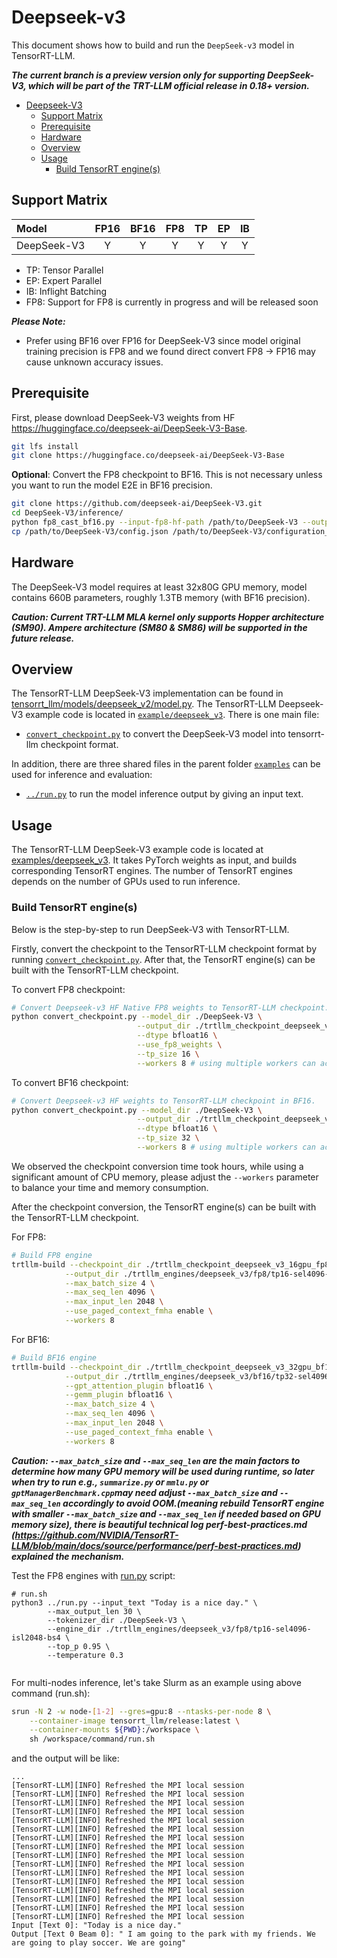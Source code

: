 # Deepseek-v3

This document shows how to build and run the `DeepSeek-v3` model in TensorRT-LLM.


***The current branch is a preview version only for supporting DeepSeek-V3, which will be part of the TRT-LLM official release in 0.18+ version.***


- [Deepseek-V3](#deepseek-v3)
    - [Support Matrix](#support-matrix)
    - [Prerequisite](#prerequisite)
    - [Hardware](#hardware)
    - [Overview](#overview)
    - [Usage](#usage)
        - [Build TensorRT engine(s)](#build-tensorrt-engines)

## Support Matrix

| Model          | FP16  | BF16  |  FP8  | TP  | EP | IB |
| :------------- | :---: | :---: | :---: | :-----: | :-----: | :-----: |
| DeepSeek-V3    |   Y   |   Y   |   Y   |    Y    |    Y    |    Y    |


- TP: Tensor Parallel
- EP: Expert Parallel
- IB: Inflight Batching
- FP8: Support for FP8 is currently in progress and will be released soon

***Please Note:***
- Prefer using BF16 over FP16 for DeepSeek-V3 since model original training precision is FP8 and we found direct convert FP8 -> FP16 may cause unknown accuracy issues.


## Prerequisite

First, please download DeepSeek-V3 weights from HF https://huggingface.co/deepseek-ai/DeepSeek-V3-Base.

```bash
git lfs install
git clone https://huggingface.co/deepseek-ai/DeepSeek-V3-Base
```
**Optional**: Convert the FP8 checkpoint to BF16. This is not necessary unless you want to run the model E2E in BF16 precision.
```bash
git clone https://github.com/deepseek-ai/DeepSeek-V3.git
cd DeepSeek-V3/inference/
python fp8_cast_bf16.py --input-fp8-hf-path /path/to/DeepSeek-V3 --output-bf16-hf-path /path/to/deepseek-v3-bf16
cp /path/to/DeepSeek-V3/config.json /path/to/DeepSeek-V3/configuration_deepseek.py /path/to/deepseek-v3-bf16/
```

## Hardware

The DeepSeek-V3 model requires at least 32x80G GPU memory, model contains 660B parameters, roughly 1.3TB memory (with BF16 precision).

***Caution: Current TRT-LLM MLA kernel only supports Hopper architecture (SM90). Ampere architecture (SM80 & SM86) will be supported in the future release.***

## Overview

The TensorRT-LLM DeepSeek-V3 implementation can be found in [tensorrt_llm/models/deepseek_v2/model.py](../../tensorrt_llm/models/deepseek_v2/model.py). The TensorRT-LLM Deepseek-V3 example code is located in [`example/deepseek_v3`](./). There is one main file:

* [`convert_checkpoint.py`](./convert_checkpoint.py) to convert the DeepSeek-V3 model into tensorrt-llm checkpoint format.

In addition, there are three shared files in the parent folder [`examples`](../) can be used for inference and evaluation:

* [`../run.py`](../run.py) to run the model inference output by giving an input text.


## Usage

The TensorRT-LLM DeepSeek-V3 example code is located at [examples/deepseek_v3](./). It takes PyTorch weights as input, and builds corresponding TensorRT engines. The number of TensorRT engines depends on the number of GPUs used to run inference.

### Build TensorRT engine(s)

Below is the step-by-step to run DeepSeek-V3 with TensorRT-LLM.


Firstly, convert the checkpoint to the TensorRT-LLM checkpoint format by running [`convert_checkpoint.py`](./convert_checkpoint.py). After that, the TensorRT engine(s) can be built with the TensorRT-LLM checkpoint.

To convert FP8 checkpoint:
```bash
# Convert Deepseek-v3 HF Native FP8 weights to TensorRT-LLM checkpoint.
python convert_checkpoint.py --model_dir ./DeepSeek-V3 \
                            --output_dir ./trtllm_checkpoint_deepseek_v3_16gpu_fp8 \
                            --dtype bfloat16 \
                            --use_fp8_weights \
                            --tp_size 16 \
                            --workers 8 # using multiple workers can accelerate the conversion process
```

To convert BF16 checkpoint:
```bash
# Convert Deepseek-v3 HF weights to TensorRT-LLM checkpoint in BF16.
python convert_checkpoint.py --model_dir ./DeepSeek-V3 \
                            --output_dir ./trtllm_checkpoint_deepseek_v3_32gpu_bf16 \
                            --dtype bfloat16 \
                            --tp_size 32 \
                            --workers 8 # using multiple workers can accelerate the conversion process
```
We observed the checkpoint conversion time took hours, while using a significant amount of CPU memory, please adjust the `--workers` parameter to balance your time and memory consumption.


After the checkpoint conversion, the TensorRT engine(s) can be built with the TensorRT-LLM checkpoint.

For FP8:
```bash
# Build FP8 engine
trtllm-build --checkpoint_dir ./trtllm_checkpoint_deepseek_v3_16gpu_fp8 \
            --output_dir ./trtllm_engines/deepseek_v3/fp8/tp16-sel4096-isl2048-bs4 \
            --max_batch_size 4 \
            --max_seq_len 4096 \
            --max_input_len 2048 \
            --use_paged_context_fmha enable \
            --workers 8
```

For BF16:
```bash
# Build BF16 engine
trtllm-build --checkpoint_dir ./trtllm_checkpoint_deepseek_v3_32gpu_bf16 \
            --output_dir ./trtllm_engines/deepseek_v3/bf16/tp32-sel4096-isl2048-bs4 \
            --gpt_attention_plugin bfloat16 \
            --gemm_plugin bfloat16 \
            --max_batch_size 4 \
            --max_seq_len 4096 \
            --max_input_len 2048 \
            --use_paged_context_fmha enable \
            --workers 8
```

***Caution: `--max_batch_size` and `--max_seq_len` are the main factors to determine how many GPU memory will be used during runtime, so later when try to run e.g., `summarize.py` or `mmlu.py` or `gptManagerBenchmark.cpp`may need adjust `--max_batch_size` and `--max_seq_len` accordingly to avoid OOM.(meaning rebuild TensorRT engine with smaller `--max_batch_size` and `--max_seq_len` if needed based on GPU memory size), there is beautiful technical log perf-best-practices.md (https://github.com/NVIDIA/TensorRT-LLM/blob/main/docs/source/performance/perf-best-practices.md) explained the mechanism.***

Test the FP8 engines with [run.py](../run.py) script:
```
# run.sh
python3 ../run.py --input_text "Today is a nice day." \
        --max_output_len 30 \
        --tokenizer_dir ./DeepSeek-V3 \
        --engine_dir ./trtllm_engines/deepseek_v3/fp8/tp16-sel4096-isl2048-bs4 \
        --top_p 0.95 \
        --temperature 0.3


```
For multi-nodes inference, let's take Slurm as an example using above command (run.sh):

```bash
srun -N 2 -w node-[1-2] --gres=gpu:8 --ntasks-per-node 8 \
    --container-image tensorrt_llm/release:latest \
    --container-mounts ${PWD}:/workspace \
    sh /workspace/command/run.sh
```

and the output will be like:

```
...
[TensorRT-LLM][INFO] Refreshed the MPI local session
[TensorRT-LLM][INFO] Refreshed the MPI local session
[TensorRT-LLM][INFO] Refreshed the MPI local session
[TensorRT-LLM][INFO] Refreshed the MPI local session
[TensorRT-LLM][INFO] Refreshed the MPI local session
[TensorRT-LLM][INFO] Refreshed the MPI local session
[TensorRT-LLM][INFO] Refreshed the MPI local session
[TensorRT-LLM][INFO] Refreshed the MPI local session
[TensorRT-LLM][INFO] Refreshed the MPI local session
[TensorRT-LLM][INFO] Refreshed the MPI local session
[TensorRT-LLM][INFO] Refreshed the MPI local session
[TensorRT-LLM][INFO] Refreshed the MPI local session
[TensorRT-LLM][INFO] Refreshed the MPI local session
[TensorRT-LLM][INFO] Refreshed the MPI local session
[TensorRT-LLM][INFO] Refreshed the MPI local session
[TensorRT-LLM][INFO] Refreshed the MPI local session
Input [Text 0]: "Today is a nice day."
Output [Text 0 Beam 0]: " I am going to the park with my friends. We are going to play soccer. We are going"
```
